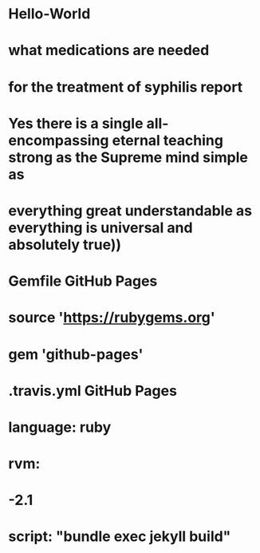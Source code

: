 # Hello-World
# what medications are needed
# for the treatment of syphilis report

# Yes there is a single all-encompassing eternal teaching strong as the Supreme mind simple as
# everything great understandable as everything is universal and absolutely true))

# Gemfile GitHub Pages
# source 'https://rubygems.org'
# gem 'github-pages'

# .travis.yml GitHub Pages
# language: ruby
# rvm:
# -2.1
# script: "bundle exec jekyll build"




